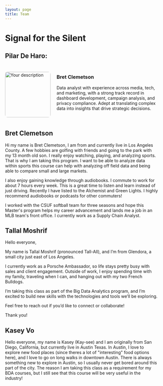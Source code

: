 ```yaml
---
layout: page
title: Team
---
```


# Signal for the Silent  

## Pilar De Haro:

<div style="display: flex; align-items: center; gap: 20px; margin: 40px 0;">
  <img src="/assets/images/Pilar.jpg" alt="Your description" style="width: 150px; height: auto; border-radius: 8px;">

  <div>
    <h3 style="margin-top: 0;">Bret Clemetson</h3>
    <p>
      Data analyst with experience across media, tech, and marketing, with a strong track record in dashboard development, campaign analysis, and privacy compliance. Adept at translating complex data into insights that drive strategic decisions.
    </p>
  </div>
</div>



## Bret Clemetson
Hi my name is Bret Clemetson, I am from and currently live in Los Angeles County. A few hobbies are golfing with friends and going to the park with my 13 month old son. I really enjoy watching, playing, and analyzing sports. That is why I am taking this program. I want to be able to analyze data within sports this course can help with analyzing off field data and being able to compare small and large markets.

I also enjoy gaining knowledge through audiobooks. I commute to work for about 7 hours every week. This is a great time to listen and learn instead of just driving. Recently I have listed to the Alchemist and Green Lights. I highly recommend audiobooks or podcasts for other commuters! 

I worked with the CSUF softball team for three seasons and hope this Master's program helps my career advancement and lands me a job in an MLB team's front office. I currently work as a Supply Chain Analyst.

## Tallal Moshrif
Hello everyone,

My name is Tallal Moshrif (pronounced Tall-All), and I’m from Glendora, a small city just east of Los Angeles.

I currently work as a Porsche Ambassador, so life stays pretty busy with sales and client engagement. Outside of work, I enjoy spending time with my family, traveling when I can, and hanging out with my two French Bulldogs.

I’m taking this class as part of the Big Data Analytics program, and I’m excited to build new skills with the technologies and tools we’ll be exploring.

Feel free to reach out if you’d like to connect or collaborate!

Thank you!

## Kasey Vo

Hello everyone, my name is Kasey (Kay-see) and I am originally from San Diego, California, but currently live in Austin Texas. In Austin, I love to explore new food places (since theres a lot of "interesting" food options here), and I love to go on long walks in downtown Austin. There is always something new to explore in Austin, so I usually never get bored around this part of the city. The reason I am taking this class as a requirement for my BDA courses, but I still see that this course will be very useful in the industry!
